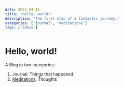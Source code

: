 ```yaml
---
date: 2023-04-11
title: "Hello, world!"
description: "The first step of a fantastic journey."
categories: ['journal', 'meditations']
tags: ['admin']
---
```


# Hello, world!

A Blog in two categories:

1. Journal: Things that happened
2. [Meditations](https://en.wikipedia.org/wiki/Meditations): Thoughts
